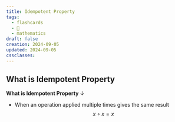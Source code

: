 ```yaml
---
title: Idempotent Property
tags:
  - flashcards
  - 🌱
  - mathematics
draft: false
creation: 2024-09-05
updated: 2024-09-05
cssclasses: 
---
```

## What is Idempotent Property

**What is Idempotent Property**
↓
- When an operation applied multiple times gives the same result
$$x \circ x=x$$
<!--SR:!2024-12-14,2,250-->
